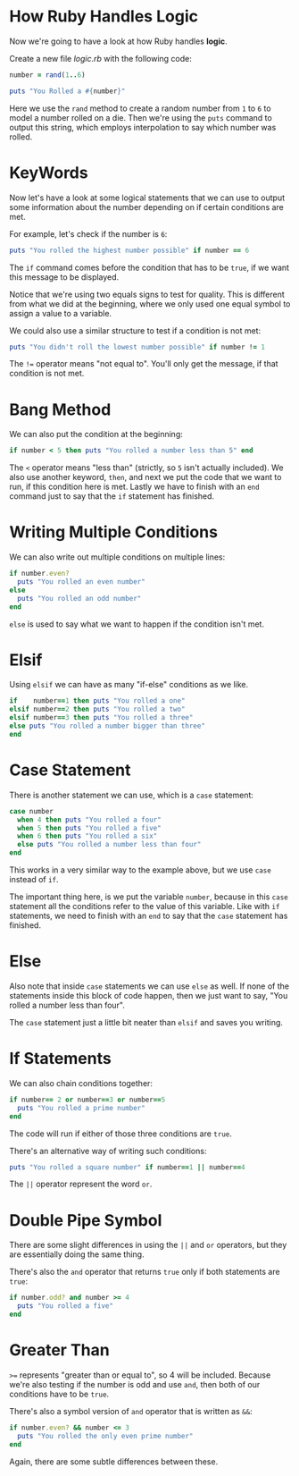 # How Ruby Handles Logic

Now we're going to have a look at how Ruby handles **logic**.

Create a new file *logic.rb* with the following code:

```ruby
number = rand(1..6)

puts "You Rolled a #{number}"
```

Here we use the `rand` method to create a random number from `1` to `6` to model a number rolled on a die. Then we're using the `puts` command to output this string, which employs interpolation to say which number was rolled.

# KeyWords

Now let's have a look at some logical statements that we can use to output some information about the number depending on if certain conditions are met.

For example, let's check if the number is `6`:

```ruby
puts "You rolled the highest number possible" if number == 6
```

The `if` command comes before the condition that has to be `true`, if we want this message to be displayed.

Notice that we're using two equals signs to test for quality. This is different from what we did at the beginning, where we only used one equal symbol to assign a value to a variable.

We could also use a similar structure to test if a condition is not met:

```ruby
puts "You didn't roll the lowest number possible" if number != 1
```

The `!=` operator means "not equal to". You'll only get the message, if that condition is not met.

# Bang Method

We can also put the condition at the beginning:

```ruby
if number < 5 then puts "You rolled a number less than 5" end
```

The `<` operator means "less than" (strictly, so `5` isn't actually included). We also use another keyword, `then`, and next we put the code that we want to run, if this condition here is met. Lastly we have to finish with an `end` command just to say that the `if` statement has finished.

# Writing Multiple Conditions

We can also write out multiple conditions on multiple lines:

```ruby
if number.even?
  puts "You rolled an even number"
else
  puts "You rolled an odd number"
end
```

`else` is used to say what we want to happen if the condition isn't met.

# Elsif

Using `elsif` we can have as many "if-else" conditions as we like.

```ruby
if    number==1 then puts "You rolled a one"
elsif number==2 then puts "You rolled a two"
elsif number==3 then puts "You rolled a three"
else puts "You rolled a number bigger than three"
end
```

# Case Statement

There is another statement we can use, which is a `case` statement:

```ruby
case number
  when 4 then puts "You rolled a four"
  when 5 then puts "You rolled a five"
  when 6 then puts "You rolled a six"
  else puts "You rolled a number less than four"
end
```

This works in a very similar way to the example above, but we use `case` instead of `if`.

The important thing here, is we put the variable `number`, because in this `case` statement all the conditions refer to the value of this variable. Like with `if` statements, we need to finish with an `end` to say that the `case` statement has finished.

# Else

Also note that inside `case` statements we can use `else` as well. If none of the statements inside this block of code happen, then we just want to say, "You rolled a number less than four".

The `case` statement just a little bit neater than `elsif` and saves you writing. 

# If Statements

We can also chain conditions together:

```ruby
if number== 2 or number==3 or number==5
  puts "You rolled a prime number"
end
```

The code will run if either of those three conditions are `true`.

There's an alternative way of writing such conditions:

```ruby
puts "You rolled a square number" if number==1 || number==4
```

The `||` operator represent the word `or`.

# Double Pipe Symbol

There are some slight differences in using the `||` and `or` operators, but they are essentially doing the same thing.

There's also the `and` operator that returns `true` only if both statements are `true`:

```ruby
if number.odd? and number >= 4
  puts "You rolled a five"
end
```

# Greater Than

`>=` represents "greater than or equal to", so 4 will be included. Because we're also testing if the number is odd and use `and`, then both of our conditions have to be `true`.

There's also a symbol version of `and` operator that is written as `&&`:

```ruby
if number.even? && number <= 3
  puts "You rolled the only even prime number"
end
```

Again, there are some subtle differences between these.